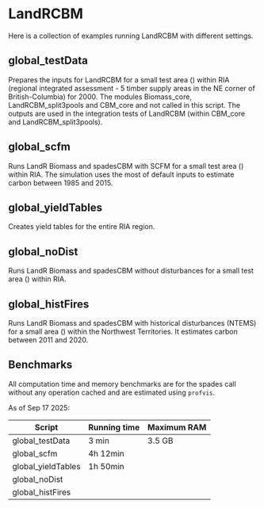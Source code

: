 # LandRCBM

Here is a collection of examples running LandRCBM with different settings. 

## global_testData
Prepares the inputs for LandRCBM for a small test area () within RIA (regional integrated assessment -  5 timber supply areas in the NE corner of British-Columbia) for 2000. The modules Biomass_core, LandRCBM_split3pools and  CBM_core and not called in this script. The outputs are used in the integration tests of LandRCBM (within CBM_core and LandRCBM_split3pools).

## global_scfm
Runs LandR Biomass and spadesCBM with SCFM for a small test area () within RIA. The simulation uses the most of default inputs to estimate carbon between 1985 and 2015. 

## global_yieldTables
Creates yield tables for the entire RIA region.

## global_noDist
Runs LandR Biomass and spadesCBM without disturbances for a small test area () within RIA. 

## global_histFires
Runs LandR Biomass and spadesCBM with historical disturbances (NTEMS) for a small area () within the Northwest Territories. It estimates carbon between 2011 and 2020. 

## Benchmarks
All computation time and memory benchmarks are for the spades call without any operation cached and are estimated using `profvis`.

As of Sep 17 2025:

| Script             | Running time  | Maximum RAM |
| ------------------ | ------------- | ----------- |
| global_testData    | 3 min         | 3.5 GB      |
| global_scfm        | 4h 12min      |             |
| global_yieldTables | 1h 50min      |
| global_noDist      |               |             |
| global_histFires   |               |             |
